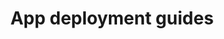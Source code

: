 ---
type: docs
title: "App deployment guides"
linkTitle: "Deployment guides"
description: "Learn how to deploy a Radius application to an environment"
weight: 50
---